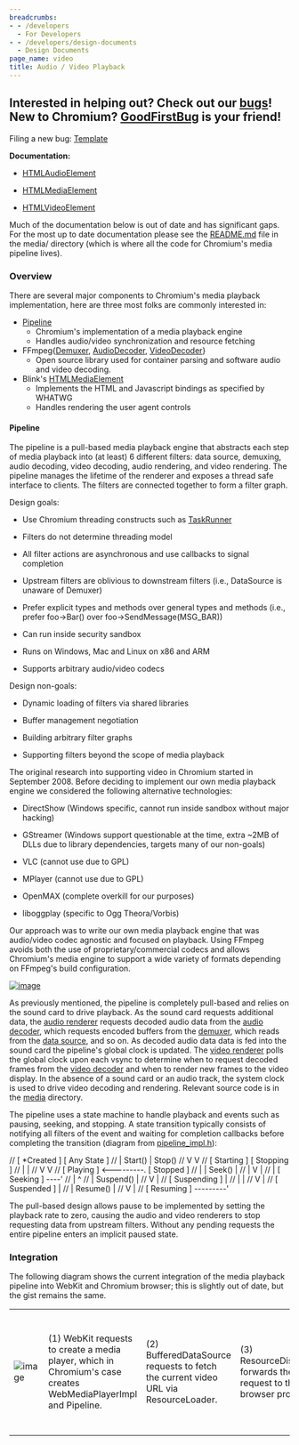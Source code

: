 ```yaml
---
breadcrumbs:
- - /developers
  - For Developers
- - /developers/design-documents
  - Design Documents
page_name: video
title: Audio / Video Playback
---
```


## Interested in helping out? Check out our [bugs](https://bugs.chromium.org/p/chromium/issues/list?q=component%3AInternals%3EMedia)! New to Chromium? [GoodFirstBug](https://bugs.chromium.org/p/chromium/issues/list?can=2&q=component%3AInternals%3EMedia+Hotlist%3DGoodFirstBug) is your friend!

Filing a new bug:
[Template](https://bugs.chromium.org/p/chromium/issues/entry?template=Audio/Video%20Issue)

**Documentation:**

- [HTMLAudioElement](https://html.spec.whatwg.org/#htmlaudioelement)

- [HTMLMediaElement](https://html.spec.whatwg.org/#htmlmediaelement)

- [HTMLVideoElement](https://html.spec.whatwg.org/#htmlvideoelement)

Much of the documentation below is out of date and has significant gaps. For the
most up to date documentation please see the
[README.md](https://chromium.googlesource.com/chromium/src/+/master/media/README.md)
file in the media/ directory (which is where all the code for Chromium's media
pipeline lives).

### Overview

There are several major components to Chromium's media playback implementation,
here are three most folks are commonly interested in:

*   [Pipeline](https://cs.chromium.org/chromium/src/media/base/pipeline.h)
    *   Chromium's implementation of a media playback engine
    *   Handles audio/video synchronization and resource fetching
*   FFmpeg{[Demuxer](https://cs.chromium.org/chromium/src/media/filters/ffmpeg_demuxer.h),
            [AudioDecoder](https://cs.chromium.org/chromium/src/media/filters/ffmpeg_audio_decoder.h),
            [VideoDecoder](https://cs.chromium.org/chromium/src/media/filters/ffmpeg_video_decoder.h)}
    *   Open source library used for container parsing and software
                audio and video decoding.
*   Blink's
            [HTMLMediaElement](https://cs.chromium.org/chromium/src/third_party/WebKit/Source/core/html/media/HTMLMediaElement.h)
    *   Implements the HTML and Javascript bindings as specified by
                WHATWG
    *   Handles rendering the user agent controls

#### Pipeline

The pipeline is a pull-based media playback engine that abstracts each step of
media playback into (at least) 6 different filters: data source, demuxing, audio
decoding, video decoding, audio rendering, and video rendering. The pipeline
manages the lifetime of the renderer and exposes a thread safe interface to
clients. The filters are connected together to form a filter graph.

Design goals:

- Use Chromium threading constructs such as
[TaskRunner](https://cs.chromium.org/chromium/src/base/task_runner.h)

- Filters do not determine threading model

- All filter actions are asynchronous and use callbacks to signal completion

- Upstream filters are oblivious to downstream filters (i.e., DataSource is
unaware of Demuxer)

- Prefer explicit types and methods over general types and methods (i.e., prefer
foo-&gt;Bar() over foo-&gt;SendMessage(MSG_BAR))

- Can run inside security sandbox

- Runs on Windows, Mac and Linux on x86 and ARM

- Supports arbitrary audio/video codecs

Design non-goals:

- Dynamic loading of filters via shared libraries

- Buffer management negotiation

- Building arbitrary filter graphs

- Supporting filters beyond the scope of media playback

The original research into supporting video in Chromium started in September
2008. Before deciding to implement our own media playback engine we considered
the following alternative technologies:

- DirectShow (Windows specific, cannot run inside sandbox without major hacking)

- GStreamer (Windows support questionable at the time, extra ~2MB of DLLs due to
library dependencies, targets many of our non-goals)

- VLC (cannot use due to GPL)

- MPlayer (cannot use due to GPL)

- OpenMAX (complete overkill for our purposes)

- liboggplay (specific to Ogg Theora/Vorbis)

Our approach was to write our own media playback engine that was audio/video
codec agnostic and focused on playback. Using FFmpeg avoids both the use of
proprietary/commercial codecs and allows Chromium's media engine to support a
wide variety of formats depending on FFmpeg's build configuration.

[<img alt="image"
src="/developers/design-documents/video/video_stack_arch.png">](/developers/design-documents/video/video_stack_arch.png)

As previously mentioned, the pipeline is completely pull-based and relies on the
sound card to drive playback. As the sound card requests additional data, the
[audio
renderer](https://cs.chromium.org/chromium/src/media/base/audio_renderer.h)
requests decoded audio data from the [audio
decoder](https://cs.chromium.org/chromium/src/media/base/audio_decoder.h), which
requests encoded buffers from the
[demuxer](https://cs.chromium.org/chromium/src/media/base/demuxer.h), which
reads from the [data
source](https://cs.chromium.org/chromium/src/media/base/data_source.h), and so
on. As decoded audio data data is fed into the sound card the pipeline's global
clock is updated. The [video
renderer](https://cs.chromium.org/chromium/src/media/base/video_renderer.h)
polls the global clock upon each vsync to determine when to request decoded
frames from the [video
decoder](https://cs.chromium.org/chromium/src/media/base/video_decoder.h) and
when to render new frames to the video display. In the absence of a sound card
or an audio track, the system clock is used to drive video decoding and
rendering. Relevant source code is in the
[media](https://cs.chromium.org/chromium/src/media/) directory.

The pipeline uses a state machine to handle playback and events such as pausing,
seeking, and stopping. A state transition typically consists of notifying all
filters of the event and waiting for completion callbacks before completing the
transition (diagram from
[pipeline_impl.h](https://cs.chromium.org/chromium/src/media/base/pipeline_impl.h)):

// \[ \*Created \] \[ Any State \] // | Start() | Stop() // V V // \[ Starting
\] \[ Stopping \] // | | // V V // \[ Playing \] &lt;---------. \[ Stopped \] //
| | Seek() | // | V | // | \[ Seeking \] ----' // | ^ // | Suspend() | // V | //
\[ Suspending \] | // | | // V | // \[ Suspended \] | // | Resume() | // V | //
\[ Resuming \] ---------'

The pull-based design allows pause to be implemented by setting the playback
rate to zero, causing the audio and video renderers to stop requesting data from
upstream filters. Without any pending requests the entire pipeline enters an
implicit paused state.

### Integration

The following diagram shows the current integration of the media playback
pipeline into WebKit and Chromium browser; this is slightly out of date, but the
gist remains the same.

<table>
<tr>
<td> <img alt="image" src="/developers/design-documents/video/video_stack_chrome.png"> </td>
<td> (1) WebKit requests to create a media player, which in Chromium's case creates WebMediaPlayerImpl and Pipeline.</td>
<td> (2) BufferedDataSource requests to fetch the current video URL via ResourceLoader.</td>
<td> (3) ResourceDispatcher forwards the request to the browser process.</td>
<td> (4) A URLRequest is created for the request, which may already have cached data present in HttpCache. Data is sent back to BufferedDataSource as it becomes available.</td>
<td> (5) FFmpeg demuxes and decodes audio/video data.</td>
<td> (6) Due to sandboxing, AudioRendererImpl cannot open an audio device directly and requests the browser to open the device on its behalf.</td>
<td> (7) The browser opens a new audio device and forwards audio callbacks to the corresponding render process.</td>
<td> (8) Invalidates are sent to WebKit as new frames are available.</td>
</tr>
</table>
